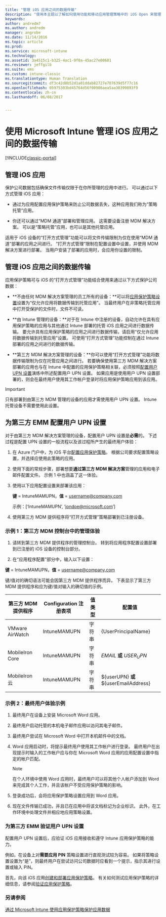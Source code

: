 ```yaml
---
title: "管理 iOS 应用之间的数据传输"
description: "使用本主题以了解如何使用功能和移动应用管理策略中的 iOS Open 来管理应用之间的数据传输。"
keywords: 
author: andredm7
ms.author: andredm
manager: angrobe
ms.date: 11/14/2016
ms.topic: article
ms.prod: 
ms.service: microsoft-intune
ms.technology: 
ms.assetid: 3a4515c1-b325-4ac1-9f0a-45ac27e00681
ms.reviewer: jeffgilb
ms.suite: ems
ms.custom: intune-classic
ms.translationtype: Human Translation
ms.sourcegitcommit: df3c42d8b52d1a01ddab82727e707639d5f77c16
ms.openlocfilehash: 05975303bd45764d56f00986aea5aa30399893f9
ms.contentlocale: zh-cn
ms.lasthandoff: 06/08/2017


---
```


# <a name="manage-data-transfer-between-ios-apps-with-microsoft-intune"></a>使用 Microsoft Intune 管理 iOS 应用之间的数据传输

[!INCLUDE[classic-portal](../includes/classic-portal.md)]

## <a name="manage-ios-apps"></a>管理 iOS 应用
保护公司数据包括确保文件传输仅限于在你所管理的应用中进行。  可以通过以下方式管理 iOS 应用：

-   通过为应用配置应用保护策略来防止公司数据丢失，这种应用我们称为“策略托管”应用。

-   你还可以通过“MDM 通道”部署和管理应用。  这需要设备注册 MDM 解决方案。 可以是“策略托管”应用，也可以是其他托管应用。

适用于 iOS 设备的“打开方式管理”功能可以将文件传输限制为仅在使用“MDM 通道”部署的应用之间进行。 “打开方式管理”限制在配置设置中设置，并使用 MDM 解决方案进行部署。  当用户安装了部署的应用时，会应用你设置的限制。

##  <a name="manage-data-transfer-between-ios-apps"></a>管理 iOS 应用之间的数据传输
应用保护策略可与 iOS 的“打开方式管理”功能结合使用来通过以下方式保护公司数据：

-   **不由任何 MDM 解决方案管理的员工所有的设备：**可以将[应用保护策略设置](create-and-deploy-mobile-app-management-policies-with-microsoft-intune.md)设置为“仅允许应用将数据传输到托管应用”。 当最终用户在非策略托管应用中打开受保护的文件时，文件不可读。

-   **由 Intune 管理的设备：**对于在 Intune 中注册的设备，自动允许在具有应用保护策略的应用与其他通过 Intune 部署的托管 iOS 应用之间进行数据传输。 要允许具有应用保护策略的应用之间进行数据传输，请启用“仅允许应用将数据传输到托管应用”设置。 可使用“打开方式管理”功能控制在通过 Intune 部署的应用之间进行的数据传输。   

-   **第三方 MDM 解决方案管理的设备：**你可以使用“打开方式管理”功能将数据传输限制为仅在托管应用之间进行。
若要确保使用第三方 MDM 解决方案部署的应用也与在 Intune 中配置的应用保护策略相关联，必须按照[配置用户 UPN 设置](#configure-user-upn-setting-for-third-party-emm)演练中所述配置用户 UPN 设置。  如果应用是使用用户 UPN 设置部署的，则会在最终用户使用其工作帐户登录时将应用保护策略应用到该应用。

> [!IMPORTANT]
> 只有部署到由第三方 MDM 管理的设备的应用才需使用用户 UPN 设置。  Intune 托管设备不需要使用此设置。

## <a name="configure-user-upn-setting-for-third-party-emm"></a>为第三方 EMM 配置用户 UPN 设置
对于由第三方 MDM 解决方案管理的设备，配置用户 UPN 设置是**必需**的。 下述过程是配置 UPN 设置的一般流程以及该过程所产生的最终用户体验：


1.  在 Azure 门户中，为 iOS 平台[配置应用保护策略](create-and-deploy-mobile-app-management-policies-with-microsoft-intune.md)。 根据公司要求配置策略设置，并选择应使用此策略的应用。

2.  使用下面的常规步骤，部署想要**通过第三方 MDM 解决方案**管理的应用和电子邮件配置文件。 示例 1 中也涵盖了这一体验。

  1.  使用以下应用配置设置来部署该应用：

      **键** = IntuneMAMUPN，**值** = <username@company.com>

      示例：[‘IntuneMAMUPN’, ‘jondoe@microsoft.com’]

  2.  使用第三方 MDM 提供程序将“打开方式管理”策略部署到已注册设备。


### <a name="example-1-admin-experience-in-third-party-mdm-console"></a>示例 1：第三方 MDM 控制台中的管理体验

1. 请转到第三方 MDM 提供程序的管理控制台。 转到将应用程序配置设置部署到已注册的 iOS 设备的控制台部分。

2. 在“应用程序配置”部分中，输入以下设置：

  **键** = IntuneMAMUPN，**值** = <username@company.com>

  键/值对的确切语法可能会因第三方 MDM 提供程序而异。 下表显示了第三方 MDM 提供程序和应为键/值对输入的确切值的示例。

|第三方 MDM 提供程序| Configuration 注册表项 | 值类型 | 配置值|
| ------- | ---- | ---- | ---- |
| VMware AirWatch | IntuneMAMUPN | 字符串 | {UserPrincipalName}|
| MobileIron Core | IntuneMAMUPN | 字符串 | $EMAIL$ **或** $USER_UPN$ |
| MobileIron 云 | IntuneMAMUPN | 字符串 | ${userUPN} **或** ${userEmailAddress} |

### <a name="example-2-end-user-experience"></a>示例 2：最终用户体验示例

1.  最终用户在设备上安装 Microsoft Word 应用。

2.  最终用户启动托管的本机电子邮件应用以访问其电子邮件。

3.  最终用户尝试在 Microsoft Word 中打开本机邮件中的文档。

4.  Word 应用启动时，将提示最终用户使用其工作帐户进行登录。  最终用户在出现提示时输入的工作帐户应与你在 Microsoft Word 应用的应用配置设置中指定的帐户匹配。

    > [!NOTE]
    > 在个人环境中使用 Word 应用时，最终用户可以将其他个人帐户添加到 Word 来完成其个人工作，并且该帐户不受应用保护策略的影响。

5.  登录成功后，会将应用保护策略设置应用到 Word 应用。

6.  现在文件传输已成功，并且已在应用中将该文档标记为企业标识。 此外，在工作环境中处理文件并相应地应用策略设置。

### <a name="validate-user-upn-setting-for-third-party-emm"></a>为第三方 EMM 验证用户 UPN 设置

配置用户 UPN 设置后，应验证 iOS 应用接收和遵守 Intune 应用保护策略的能力。

例如，在设备上对**需要应用 PIN** 策略设置进行直观测试较为容易。 如果将策略设置设置为“是”，则最终用户在尝试访问公司数据时应看到一个提示，指示其进行设置或输入 PIN。

首先，向该 iOS 应用[创建和部署应用保护策略](create-and-deploy-mobile-app-management-policies-with-microsoft-intune.md)。 有关如何测试应用保护策略的详细信息，请参阅[验证应用保护策略](validate-mobile-application-management.md)。



### <a name="see-also"></a>另请参阅
[通过 Microsoft Intune 使用应用保护策略保护应用数据](protect-app-data-using-mobile-app-management-policies-with-microsoft-intune.md)

